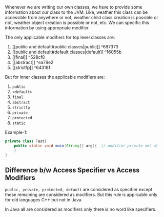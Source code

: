 Whenever we are writing our own classes, we have to provide some information about our class to the JVM. Like, weather this class can be accessible from anywhere or not, weather child class creation is possible or not, weather object creation is possible or not, etc. We can specific this information by using appropriate modifier.

The only applicable modifiers for top level classes are:
1. [[public and default#public classes|public]] ^687373
2. [[public and default#default classes|default]] ^16055b
3. [[final]] ^528cf8
4. [[abstract]] ^ea76e2
5. [[strictfp]] ^643161

But for inner classes the applicable modifiers are:
1. `public`
2. `<default>`
3. `final`
4. `abstract`
5. `strictfp`
6. `private`
7. `protected`
8. `static`

Example-1:
```java
private class Test{
	public static void main(String[] arg){  // modifier private not allowed here
	}
}
```

## Difference b/w Access Specifier vs Access Modifiers
`public, private, protected, default` are considered as specifier except these remaining are considered as modifiers. But this rule is applicable only for old languages C++ but not in Java.

In Java all are considered as modifiers only there is no word like specifiers.

